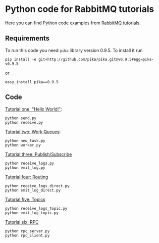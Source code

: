 # Python code for RabbitMQ tutorials

Here you can find Python code examples from [RabbitMQ
tutorials](http://www.rabbitmq.com/getstarted.html).

## Requirements

To run this code you need `pika` library version 0.9.5. To install it run

    pip install -e git+http://github.com/pika/pika.git@v0.9.5#egg=pika-v0.9.5

or

    easy_install pika==0.9.5


## Code

[Tutorial one: "Hello World!"](http://www.rabbitmq.com/tutorial-one-python.html):

    python send.py
    python receive.py


[Tutorial two: Work Queues](http://www.rabbitmq.com/tutorial-two-python.html):

    python new_task.py
    python worker.py


[Tutorial three: Publish/Subscribe](http://www.rabbitmq.com/tutorial-three-python.html)

    python receive_logs.py
    python emit_log.py


[Tutorial four: Routing](http://www.rabbitmq.com/tutorial-four-python.html)

    python receive_logs_direct.py
    python emit_log_direct.py


[Tutorial five: Topics](http://www.rabbitmq.com/tutorial-five-python.html)

    python receive_logs_topic.py
    python emit_log_topic.py


[Tutorial six: RPC](http://www.rabbitmq.com/tutorial-six-python.html)

    python rpc_server.py
    python rpc_client.py
